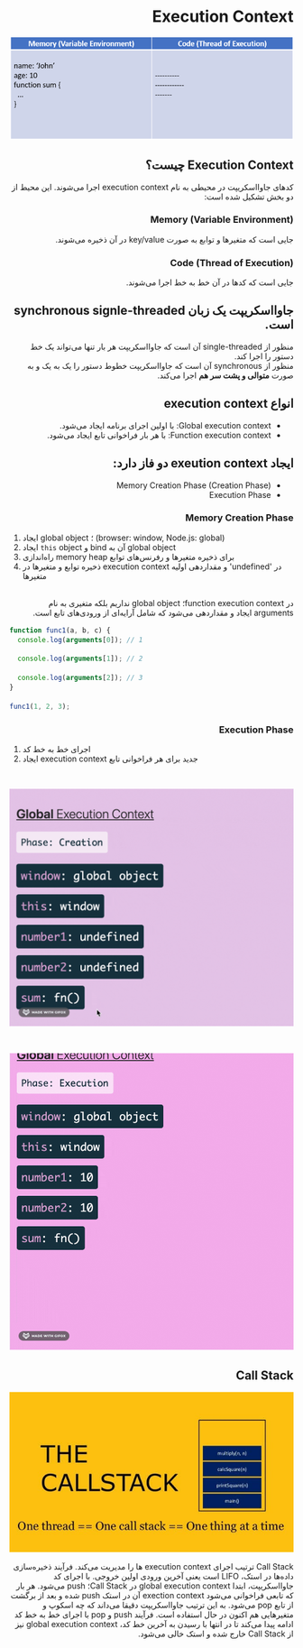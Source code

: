 <h1 dir="rtl">
Execution Context
</h1>

<div align="center">
  
![Execution Context](https://raw.githubusercontent.com/hosseinimh/javascript-tutorial/main/images/execution_context.png)
</div>

<h2 dir="rtl">
Execution Context چیست؟
</h2>

<div dir="rtl">
کدهای جاوااسکریپت در محیطی به نام execution context اجرا می‌شوند. این محیط از دو بخش تشکیل شده است:
</div>

<h3 dir="rtl">
	Memory (Variable Environment)
	</h3>
<div dir="rtl">
جایی است که متغیرها و توابع به صورت key/value در آن ذخیره می‌شوند.
</div>

<h3 dir="rtl">
	Code (Thread of Execution)
	</h3>
<div dir="rtl">
جایی است که کدها در آن خط به خط اجرا می‌شوند.
</div>

<h2 dir="rtl">
	جاوااسکریپت یک زبان synchronous signle-threaded است.
	</h2>
	
<div dir="rtl">
منظور از single-threaded آن است که جاوااسکریپت هر بار تنها می‌تواند یک خط دستور را اجرا کند.
</div>
<div dir="rtl">
منظور از synchronous آن است که جاوااسکریپت خطوط دستور را یک به یک و به صورت <b>متوالی و پشت سر هم</b> اجرا می‌کند.
</div>

<h2 dir="rtl">
انواع execution context
	</h2>
	<ul dir="rtl">
	<li>Global execution context: با اولین اجرای برنامه ایجاد می‌شود.</li>
		<li>Function execution context: با هر بار فراخوانی تابع ایجاد می‌شود.</li>
</ul>

<h2 dir="rtl">
ایجاد exeution context دو فاز دارد:
	</h2>
	<ul dir="rtl">
	<li>Memory Creation Phase (Creation Phase)</li>
	<li>Execution Phase</li>
</ul>

<h3 dir="rtl">
 Memory Creation Phase
</h3>
	
1. 	ایجاد global object ؛ (browser: window, Node.js: global)
2. ایجاد `this` object و bind آن به global object
3. راه‌اندازی memory heap برای ذخیره متغیرها و رفرنس‌های توابع
4. ذخیره توابع و متغیرها در execution context و مقداردهی اولیه 'undefined' در متغیرها
<br/>
<div dir="rtl">
در function execution context؛ global object نداریم بلکه متغیری به نام arguments ایجاد و مقداردهی می‌شود که شامل آرایه‌ای از 
ورودی‌های تابع است.
</div>

```js
function func1(a, b, c) {
  console.log(arguments[0]); // 1

  console.log(arguments[1]); // 2

  console.log(arguments[2]); // 3
}

func1(1, 2, 3);
```

<h3 dir="rtl">
 Execution Phase
</h3>
	
1. 	اجرای خط به خط کد
2. ایجاد execution context جدید برای هر فراخوانی تابع

<br />

<div align="center">
  
![Global Execution Context](https://raw.githubusercontent.com/hosseinimh/javascript-tutorial/main/images/global_execution_context.gif)
</div>

<br />

<div align="center">
  
![Function Execution Context](https://raw.githubusercontent.com/hosseinimh/javascript-tutorial/main/images/function_execution_context.gif)
</div>

<h2 dir="rtl">
Call Stack
	</h2>

<div align="center">
  
![The Call Stack](https://raw.githubusercontent.com/hosseinimh/javascript-tutorial/main/images/call_stack.jpg)
</div>

<div dir="rtl">
Call Stack ترتیب اجرای execution context ها را مدیریت می‌کند. فرآیند ذخیره‌سازی داده‌ها در استک، LIFO است یعنی آخرین ورودی اولین خروجی. با اجرای کد جاوااسکریپت، ابتدا global execution context در Call Stack؛ push می‌شود. هر بار که تابعی فراخوانی می‌شود exection context آن در استک push شده و بعد از برگشت از تابع pop می‌شود. به این ترتیب جاوااسکریپت دقیقا می‌داند که چه اسکوپ و متغیرهایی هم اکنون در حال استفاده است. فرآیند push و pop با اجرای خط به خط کد ادامه پیدا می‌کند تا در انتها با رسیدن به آخرین خط کد، global execution context نیز از Call Stack خارج شده و استک خالی می‌شود.
</div>
